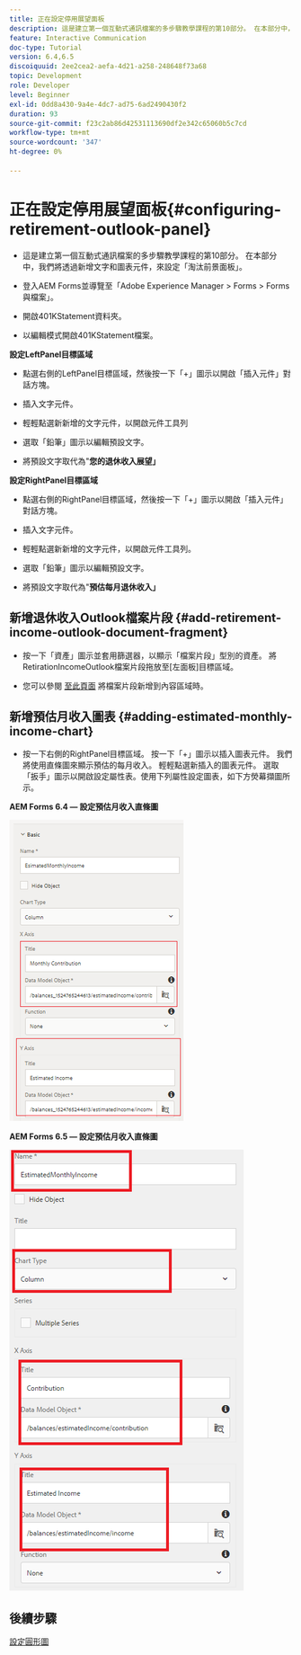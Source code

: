 ```yaml
---
title: 正在設定停用展望面板
description: 這是建立第一個互動式通訊檔案的多步驟教學課程的第10部分。 在本部分中，我們將透過新增文字和圖表元件，來設定「淘汰前景面板」。
feature: Interactive Communication
doc-type: Tutorial
version: 6.4,6.5
discoiquuid: 2ee2cea2-aefa-4d21-a258-248648f73a68
topic: Development
role: Developer
level: Beginner
exl-id: 0dd8a430-9a4e-4dc7-ad75-6ad2490430f2
duration: 93
source-git-commit: f23c2ab86d42531113690df2e342c65060b5c7cd
workflow-type: tm+mt
source-wordcount: '347'
ht-degree: 0%

---
```


# 正在設定停用展望面板{#configuring-retirement-outlook-panel}

* 這是建立第一個互動式通訊檔案的多步驟教學課程的第10部分。 在本部分中，我們將透過新增文字和圖表元件，來設定「淘汰前景面板」。

* 登入AEM Forms並導覽至「Adobe Experience Manager > Forms > Forms與檔案」。

* 開啟401KStatement資料夾。

* 以編輯模式開啟401KStatement檔案。

**設定LeftPanel目標區域**

* 點選右側的LeftPanel目標區域，然後按一下「+」圖示以開啟「插入元件」對話方塊。

* 插入文字元件。

* 輕輕點選新新增的文字元件，以開啟元件工具列

* 選取「鉛筆」圖示以編輯預設文字。

* 將預設文字取代為&quot;**您的退休收入展望」**

**設定RightPanel目標區域**

* 點選右側的RightPanel目標區域，然後按一下「+」圖示以開啟「插入元件」對話方塊。

* 插入文字元件。

* 輕輕點選新新增的文字元件，以開啟元件工具列。

* 選取「鉛筆」圖示以編輯預設文字。

* 將預設文字取代為&quot;**預估每月退休收入」**

## 新增退休收入Outlook檔案片段 {#add-retirement-income-outlook-document-fragment}

* 按一下「資產」圖示並套用篩選器，以顯示「檔案片段」型別的資產。 將RetirationIncomeOutlook檔案片段拖放至[左面板]目標區域。

* 您可以參閱 [至此頁面](https://experienceleague.adobe.com/docs/experience-manager-learn/forms/ic-web-channel-tutorial/partseven.html) 將檔案片段新增到內容區域時。

## 新增預估月收入圖表 {#adding-estimated-monthly-income-chart}

* 按一下右側的RightPanel目標區域。 按一下「+」圖示以插入圖表元件。 我們將使用直條圖來顯示預估的每月收入。 輕輕點選新插入的圖表元件。 選取「扳手」圖示以開啟設定屬性表。使用下列屬性設定圖表，如下方熒幕擷圖所示。

**AEM Forms 6.4 — 設定預估月收入直條圖**

![form64](assets/estimatedmonthlyincomechart.png)

**AEM Forms 6.5 — 設定預估月收入直條圖**

![forms65](assets/estimatedmonthlyincomechart65.PNG)

## 後續步驟

[設定圓形圖](./parteleven.md)
